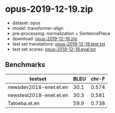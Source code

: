 # opus-2019-12-19.zip

* dataset: opus
* model: transformer-align
* pre-processing: normalization + SentencePiece
* download: [opus-2019-12-19.zip](https://object.pouta.csc.fi/OPUS-MT-models/et-en/opus-2019-12-19.zip)
* test set translations: [opus-2019-12-19.test.txt](https://object.pouta.csc.fi/OPUS-MT-models/et-en/opus-2019-12-19.test.txt)
* test set scores: [opus-2019-12-19.eval.txt](https://object.pouta.csc.fi/OPUS-MT-models/et-en/opus-2019-12-19.eval.txt)

## Benchmarks

| testset               | BLEU  | chr-F |
|-----------------------|-------|-------|
| newsdev2018-enet.et.en 	| 30.1 	| 0.574 |
| newstest2018-enet.et.en 	| 30.3 	| 0.581 |
| Tatoeba.et.en 	| 59.9 	| 0.738 |
